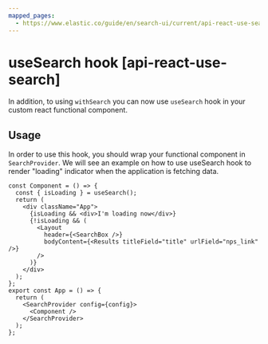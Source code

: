 ```yaml
---
mapped_pages:
  - https://www.elastic.co/guide/en/search-ui/current/api-react-use-search.html
---
```


# useSearch hook [api-react-use-search]

In addition, to using `withSearch` you can now use `useSearch` hook in your custom react functional component.

## Usage

In order to use this hook, you should wrap your functional component in `SearchProvider`. We will see an example on how to use useSearch hook to render "loading" indicator when the application is fetching data.

```
const Component = () => {
  const { isLoading } = useSearch();
  return (
    <div className="App">
      {isLoading && <div>I'm loading now</div>}
      {!isLoading && (
        <Layout
          header={<SearchBox />}
          bodyContent={<Results titleField="title" urlField="nps_link" />}
        />
      )}
    </div>
  );
};
export const App = () => {
  return (
    <SearchProvider config={config}>
      <Component />
    </SearchProvider>
  );
};

```
